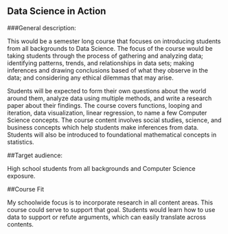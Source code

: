 ## Data Science in Action


###General description:  

This would be a semester long course that focuses on introducing students from all backgrounds to Data Science.  The focus of the course would be taking students through the process of gathering and analyzing data; identifying patterns, trends, and relationships in data sets; making inferences and drawing conclusions based of what they observe in the data; and considering any ethical dilemmas that may arise.  

Students will be expected to form their own questions about the world around them, analyze data using multiple methods, and write a research paper about their findings. The course covers functions, looping and iteration, data visualization, linear regression, to name a few Computer Science concepts. The course content involves social studies, science, and business concepts which help students make inferences from data. Students will also be introduced to foundational mathematical concepts in statistics. 

##Target audience: 

High school students from all backgrounds and Computer Science exposure.


##Course Fit

My schoolwide focus is to incorporate research in all content areas.  This course could serve to support that goal.  Students would learn how to use data to support or refute arguments, which can easily translate across contents.

